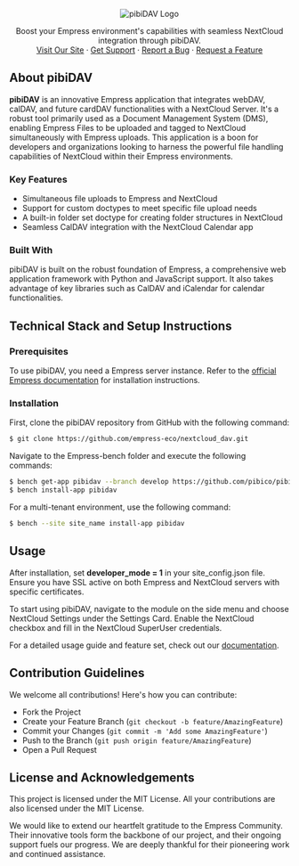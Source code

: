 <p align="center">
  <img src="https://grow.empress.eco/uploads/default/original/2X/1/1f1e1044d3864269d2a613577edb9763890422ab.png" alt="pibiDAV Logo">
</p>

<p align="center">
Boost your Empress environment's capabilities with seamless NextCloud integration through pibiDAV.
<br />
<a href="https://empress.eco/">Visit Our Site</a>
·
<a href="https://grow.empress.eco/">Get Support</a>
·
<a href="https://github.com/empress-eco/nextcloud_dav/issues">Report a Bug</a>
·
<a href="https://github.com/empress-eco/nextcloud_dav/issues">Request a Feature</a>
</p>

## About pibiDAV

**pibiDAV** is an innovative Empress application that integrates webDAV, calDAV, and future cardDAV functionalities with a NextCloud Server. It's a robust tool primarily used as a Document Management System (DMS), enabling Empress Files to be uploaded and tagged to NextCloud simultaneously with Empress uploads. This application is a boon for developers and organizations looking to harness the powerful file handling capabilities of NextCloud within their Empress environments.

### Key Features

- Simultaneous file uploads to Empress and NextCloud
- Support for custom doctypes to meet specific file upload needs
- A built-in folder set doctype for creating folder structures in NextCloud
- Seamless CalDAV integration with the NextCloud Calendar app

### Built With

pibiDAV is built on the robust foundation of Empress, a comprehensive web application framework with Python and JavaScript support. It also takes advantage of key libraries such as CalDAV and iCalendar for calendar functionalities.

## Technical Stack and Setup Instructions

### Prerequisites

To use pibiDAV, you need a Empress server instance. Refer to the [official Empress documentation](https://github.com/Empress/Empress) for installation instructions. 

### Installation

First, clone the pibiDAV repository from GitHub with the following command:

```sh
$ git clone https://github.com/empress-eco/nextcloud_dav.git
```

Navigate to the Empress-bench folder and execute the following commands:

```sh
$ bench get-app pibidav --branch develop https://github.com/pibico/pibidav.git
$ bench install-app pibidav
```

For a multi-tenant environment, use the following command:

```sh
$ bench --site site_name install-app pibidav
```

## Usage

After installation, set **developer_mode = 1** in your site_config.json file. Ensure you have SSL active on both Empress and NextCloud servers with specific certificates. 

To start using pibiDAV, navigate to the module on the side menu and choose NextCloud Settings under the Settings Card. Enable the NextCloud checkbox and fill in the NextCloud SuperUser credentials.

For a detailed usage guide and feature set, check out our [documentation](https://empress.eco/).

## Contribution Guidelines

We welcome all contributions! Here's how you can contribute:

- Fork the Project
- Create your Feature Branch (`git checkout -b feature/AmazingFeature`)
- Commit your Changes (`git commit -m 'Add some AmazingFeature'`)
- Push to the Branch (`git push origin feature/AmazingFeature`)
- Open a Pull Request

## License and Acknowledgements

This project is licensed under the MIT License. All your contributions are also licensed under the MIT License.

We would like to extend our heartfelt gratitude to the Empress Community. Their innovative tools form the backbone of our project, and their ongoing support fuels our progress. We are deeply thankful for their pioneering work and continued assistance.